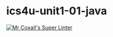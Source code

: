 # ics4u-unit1-01-java

[![Mr Coxall's Super Linter](https://github.com/michael-clermont1/ics4u-unit1-01-java/workflows/Mr%20Coxall's%20Super%20Linter/badge.svg)](https://github.com/michael-clermont1/ics4u-unit1-01-java/actions/)
